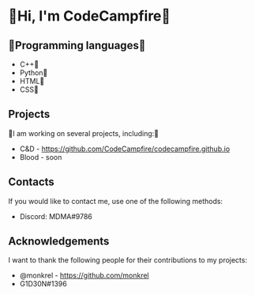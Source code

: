 <h1>👋Hi, I'm CodeCampfire👋</h1>

<h2>🌱Programming languages🌱</h2>

 - C++🎁<br>
 - Python🎁<br>
 - HTML🎁<br>
 - CSS🎁<br>
<h2>Projects</h2>
👀I am working on several projects, including:👀

 - C&D - https://github.com/CodeCampfire/codecampfire.github.io
 - Blood - soon
<h2>Contacts</h2>
If you would like to contact me, use one of the following methods:


 - Discord: MDMA#9786

<h2>Acknowledgements</h2>
I want to thank the following people for their contributions to my projects:

 - @monkrel - https://github.com/monkrel
 - G1D30N#1396
